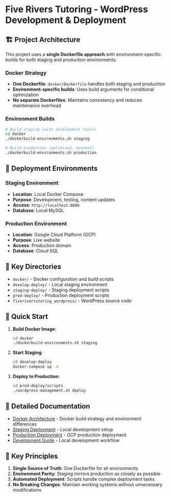 # Five Rivers Tutoring - WordPress Development & Deployment

## 🏗️ **Project Architecture**

This project uses a **single Dockerfile approach** with environment-specific builds for both staging and production environments.

### **Docker Strategy**
- **One Dockerfile**: `docker/Dockerfile` handles both staging and production
- **Environment-specific builds**: Uses build arguments for conditional optimization
- **No separate Dockerfiles**: Maintains consistency and reduces maintenance overhead

### **Environment Builds**
```bash
# Build staging (with development tools)
cd docker
./dockerbuild-environments.sh staging

# Build production (optimized, minimal)
./dockerbuild-environments.sh production
```

## 🚀 **Deployment Environments**

### **Staging Environment**
- **Location**: Local Docker Compose
- **Purpose**: Development, testing, content updates
- **Access**: `http://localhost:8080`
- **Database**: Local MySQL

### **Production Environment**
- **Location**: Google Cloud Platform (GCP)
- **Purpose**: Live website
- **Access**: Production domain
- **Database**: Cloud SQL

## 📁 **Key Directories**

- `docker/` - Docker configuration and build scripts
- `develop-deploy/` - Local staging environment
- `staging-deploy/` - Staging deployment scripts
- `prod-deploy/` - Production deployment scripts
- `fiverivertutoring_wordpress/` - WordPress source code

## 🔧 **Quick Start**

1. **Build Docker Image**:
   ```bash
   cd docker
   ./dockerbuild-environments.sh staging
   ```

2. **Start Staging**:
   ```bash
   cd develop-deploy
   docker-compose up -d
   ```

3. **Deploy to Production**:
   ```bash
   cd prod-deploy/scripts
   ./wordpress-management.sh deploy
   ```

## 📖 **Detailed Documentation**

- [Docker Architecture](docker/README.md) - Docker build strategy and environment differences
- [Staging Deployment](staging-deploy/README.md) - Local development setup
- [Production Deployment](prod-deploy/README.md) - GCP production deployment
- [Development Guide](develop-deploy/README.md) - Local development workflow

## 🎯 **Key Principles**

1. **Single Source of Truth**: One Dockerfile for all environments
2. **Environment Parity**: Staging mirrors production as closely as possible
3. **Automated Deployment**: Scripts handle complex deployment tasks
4. **No Breaking Changes**: Maintain working systems without unnecessary modifications 